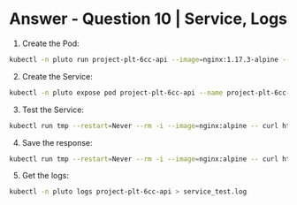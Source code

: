 # Answer - Question 10 | Service, Logs

1. Create the Pod:
```bash
kubectl -n pluto run project-plt-6cc-api --image=nginx:1.17.3-alpine --labels project=plt-6cc-api
```

2. Create the Service:
```bash
kubectl -n pluto expose pod project-plt-6cc-api --name project-plt-6cc-svc --port 3333 --target-port 80
```

3. Test the Service:
```bash
kubectl run tmp --restart=Never --rm -i --image=nginx:alpine -- curl http://project-plt-6cc-svc.pluto:3333
```

4. Save the response:
```bash
kubectl run tmp --restart=Never --rm -i --image=nginx:alpine -- curl http://project-plt-6cc-svc.pluto:3333 > $HOME/ckad-simulation/10/service_test.html
```

5. Get the logs:
```bash
kubectl -n pluto logs project-plt-6cc-api > service_test.log
```
